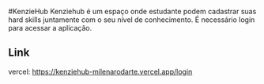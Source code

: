 #KenzieHub
Kenziehub é um espaço onde estudante podem cadastrar suas hard skills juntamente com o seu nível de conhecimento. É necessário login para acessar a aplicação. 

## Link
vercel: https://kenziehub-milenarodarte.vercel.app/login
